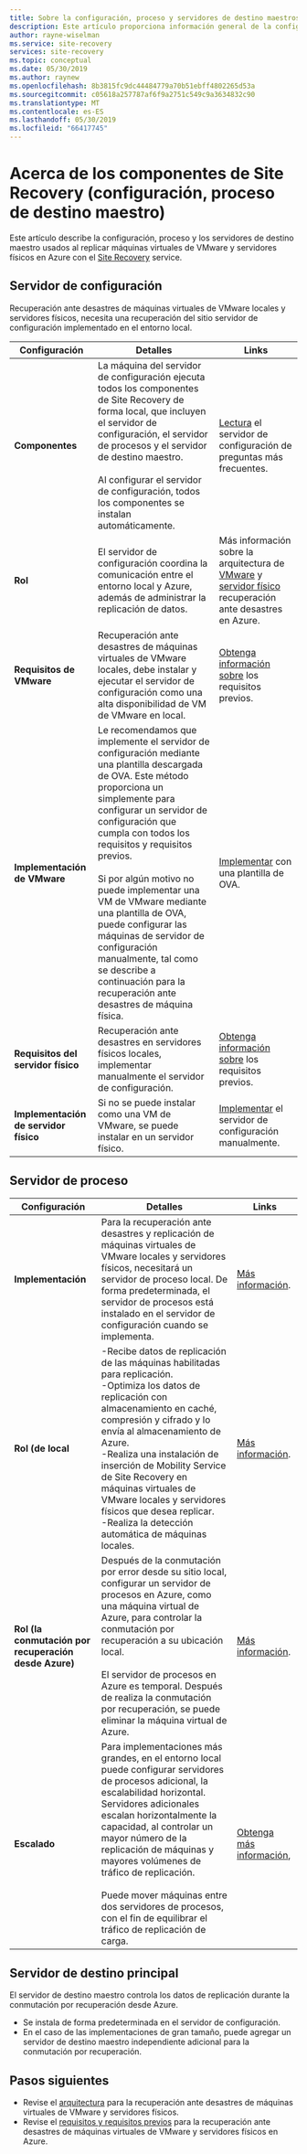 ```yaml
---
title: Sobre la configuración, proceso y servidores de destino maestros de Azure Site Recovery | Microsoft Docs
description: Este artículo proporciona información general de la configuración, el proceso y los servidores de destino maestro mediante al configurar la recuperación ante desastres de máquinas virtuales de VMware locales en Azure con Azure Site Recovery
author: rayne-wiselman
ms.service: site-recovery
services: site-recovery
ms.topic: conceptual
ms.date: 05/30/2019
ms.author: raynew
ms.openlocfilehash: 8b3815fc9dc44484779a70b51ebff4802265d53a
ms.sourcegitcommit: c05618a257787af6f9a2751c549c9a3634832c90
ms.translationtype: MT
ms.contentlocale: es-ES
ms.lasthandoff: 05/30/2019
ms.locfileid: "66417745"
---
```

# <a name="about-site-recovery-components-configuration-process-master-target"></a>Acerca de los componentes de Site Recovery (configuración, proceso de destino maestro)

Este artículo describe la configuración, proceso y los servidores de destino maestro usados al replicar máquinas virtuales de VMware y servidores físicos en Azure con el [Site Recovery](site-recovery-overview.md) service.

## <a name="configuration-server"></a>Servidor de configuración

Recuperación ante desastres de máquinas virtuales de VMware locales y servidores físicos, necesita una recuperación del sitio servidor de configuración implementado en el entorno local.

**Configuración** | **Detalles** | **Links**
--- | --- | ---
**Componentes**  | La máquina del servidor de configuración ejecuta todos los componentes de Site Recovery de forma local, que incluyen el servidor de configuración, el servidor de procesos y el servidor de destino maestro.<br/><br/> Al configurar el servidor de configuración, todos los componentes se instalan automáticamente. | [Lectura](vmware-azure-common-questions.md#configuration-server) el servidor de configuración de preguntas más frecuentes.
**Rol** | El servidor de configuración coordina la comunicación entre el entorno local y Azure, además de administrar la replicación de datos. | Más información sobre la arquitectura de [VMware](vmware-azure-architecture.md) y [servidor físico](physical-azure-architecture.md) recuperación ante desastres en Azure.
**Requisitos de VMware** | Recuperación ante desastres de máquinas virtuales de VMware locales, debe instalar y ejecutar el servidor de configuración como una alta disponibilidad de VM de VMware en local. | [Obtenga información sobre](vmware-azure-deploy-configuration-server.md#prerequisites) los requisitos previos.
**Implementación de VMware** | Le recomendamos que implemente el servidor de configuración mediante una plantilla descargada de OVA. Este método proporciona un simplemente para configurar un servidor de configuración que cumpla con todos los requisitos y requisitos previos.<br/><br/> Si por algún motivo no puede implementar una VM de VMware mediante una plantilla de OVA, puede configurar las máquinas de servidor de configuración manualmente, tal como se describe a continuación para la recuperación ante desastres de máquina física. | [Implementar](vmware-azure-deploy-configuration-server.md#deployment-of-configuration-server-through-ova-template) con una plantilla de OVA.
**Requisitos del servidor físico** | Recuperación ante desastres en servidores físicos locales, implementar manualmente el servidor de configuración. | [Obtenga información sobre](physical-azure-set-up-source.md#prerequisites) los requisitos previos.
**Implementación de servidor físico** | Si no se puede instalar como una VM de VMware, se puede instalar en un servidor físico. | [Implementar](physical-azure-set-up-source.md#set-up-the-source-environment) el servidor de configuración manualmente.


## <a name="process-server"></a>Servidor de proceso

**Configuración** | **Detalles** | **Links**
--- | --- | ---
**Implementación**  | Para la recuperación ante desastres y replicación de máquinas virtuales de VMware locales y servidores físicos, necesitará un servidor de proceso local. De forma predeterminada, el servidor de procesos está instalado en el servidor de configuración cuando se implementa. | [Más información](vmware-azure-architecture.md?#architectural-components).
**Rol (de local** | -Recibe datos de replicación de las máquinas habilitadas para replicación.<br/> -Optimiza los datos de replicación con almacenamiento en caché, compresión y cifrado y lo envía al almacenamiento de Azure.<br/> -Realiza una instalación de inserción de Mobility Service de Site Recovery en máquinas virtuales de VMware locales y servidores físicos que desea replicar.<br/> -Realiza la detección automática de máquinas locales. | [Más información](vmware-physical-azure-config-process-server-overview.md#process-server). 
**Rol (la conmutación por recuperación desde Azure)** | Después de la conmutación por error desde su sitio local, configurar un servidor de procesos en Azure, como una máquina virtual de Azure, para controlar la conmutación por recuperación a su ubicación local.<br/><br/> El servidor de procesos en Azure es temporal. Después de realiza la conmutación por recuperación, se puede eliminar la máquina virtual de Azure. | [Más información](vmware-azure-set-up-process-server-azure.md).
**Escalado** | Para implementaciones más grandes, en el entorno local puede configurar servidores de procesos adicional, la escalabilidad horizontal. Servidores adicionales escalan horizontalmente la capacidad, al controlar un mayor número de la replicación de máquinas y mayores volúmenes de tráfico de replicación.<br/><br/> Puede mover máquinas entre dos servidores de procesos, con el fin de equilibrar el tráfico de replicación de carga. | [Obtenga más información](vmware-azure-set-up-process-server-scale.md),


## <a name="master-target-server"></a>Servidor de destino principal

El servidor de destino maestro controla los datos de replicación durante la conmutación por recuperación desde Azure.

- Se instala de forma predeterminada en el servidor de configuración.
- En el caso de las implementaciones de gran tamaño, puede agregar un servidor de destino maestro independiente adicional para la conmutación por recuperación.


## <a name="next-steps"></a>Pasos siguientes
- Revise el [arquitectura](vmware-azure-architecture.md) para la recuperación ante desastres de máquinas virtuales de VMware y servidores físicos.
- Revise el [requisitos y requisitos previos](vmware-physical-azure-support-matrix.md) para la recuperación ante desastres de máquinas virtuales de VMware y servidores físicos en Azure. 
